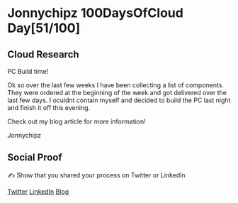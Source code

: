 <!-- This is a template you can use for quick progress days. It removes a lot of the steps we encourage you to share in the longer template 000-DAY-ARTICLE-LONG-TEMPLATE.MD-->

# Jonnychipz 100DaysOfCloud Day[51/100]

## Cloud Research

PC Build time!

Ok so over the last few weeks I have been collecting a list of components. They were ordered at the beginning of the week and got delivered over the last few days. I oculdnt contain myself and decided to build the PC last night and finish it off this evening.

Check out my blog article for more information!

Jonnychipz

## Social Proof

✍️ Show that you shared your process on Twitter or LinkedIn

[Twitter](https://twitter.com/jonnychipz/status/1319368153873473542)
[LinkedIn](https://www.linkedin.com/posts/japlunn_day51100-100daysofcloud-jonnychipz-activity-6725133842723700736-Tq1e)
[Blog](https://jonnychipz.com/2020/10/22/day51-100-100daysofcloud-jonnychipz-new-pc-build-time/)
